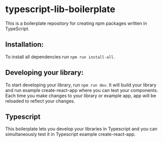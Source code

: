 # typescript-lib-boilerplate

This is a boilerplate repository for creating npm packages written in TypeScript.

## Installation:

To install all dependencies run `npm run install-all`.

## Developing your library:

To start developing your library, run `npm run dev`. It will build your library and run example create-react-app where you can test your components. Each time you make changes to your library or example app, app will be reloaded to reflect your changes.

## Typescript

This boilerplate lets you develop your libraries in Typescript and you can simultaneously test it in Typescript example create-react-app.
